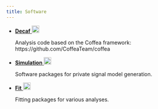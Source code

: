 ```yaml
---
title: Software
---
```

<ul>
<li><a href="https://github.com/LPC-DM/decaf"><strong>Decaf</strong> <img src="{{ site.url }}/images/github.png" alt="scribble" height="20"></a></li>
<p>Analysis code based on the Coffea framework: https://github.com/CoffeaTeam/coffea</p>
<li><a href="https://github.com/orgs/LPC-DM/teams/simulation/repositories"><strong>Simulation</strong> <img src="{{ site.url }}/images/github.png" alt="scribble" height="20"></a></li>
<p>Software packages for private signal model generation.</p>
<li><a href="https://github.com/orgs/LPC-DM/teams/fit/repositories"><strong>Fit</strong> <img src="{{ site.url }}/images/github.png" alt="scribble" height="20"></a></li>
<p>Fitting packages for various analyses.</p>
</ul>